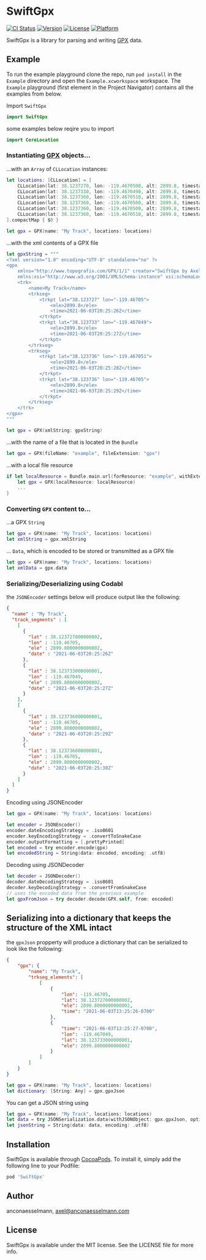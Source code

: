 # SwiftGpx

[![CI Status](http://img.shields.io/travis/anconaesselmann/SwiftGpx.svg?style=flat)](https://travis-ci.org/anconaesselmann/SwiftGpx)
[![Version](https://img.shields.io/cocoapods/v/SwiftGpx.svg?style=flat)](http://cocoapods.org/pods/SwiftGpx)
[![License](https://img.shields.io/cocoapods/l/SwiftGpx.svg?style=flat)](http://cocoapods.org/pods/SwiftGpx)
[![Platform](https://img.shields.io/cocoapods/p/SwiftGpx.svg?style=flat)](http://cocoapods.org/pods/SwiftGpx)

SwiftGpx is a library for parsing and writing [GPX](https://www.topografix.com/gpx.asp) data.

## Example

To run the example playground clone the repo, run `pod install` in the `Example` directory and open the `Example.xcworkspace` workspace. The `Example` playground (first element in the Project Navigator) contains all the examples from below.


Import `SwiftGpx`
```swift
import SwiftGpx
```
some examples below reqire you to import
```swift
import CoreLocation
```

### Instantiating [GPX](https://www.topografix.com/gpx.asp) objects...

...with an `Array` of `CLLocation` instances:
```swift
let locations: [CLLocation] = [
    CLLocation(lat: 38.1237270, lon: -119.4670500, alt: 2899.8, timestamp: "2021-06-03T20:25:26Z"),
    CLLocation(lat: 38.1237330, lon: -119.4670490, alt: 2899.8, timestamp: "2021-06-03T20:25:27Z"),
    CLLocation(lat: 38.1237360, lon: -119.4670510, alt: 2899.8, timestamp: "2021-06-03T20:25:28Z"),
    CLLocation(lat: 38.1237360, lon: -119.4670500, alt: 2899.8, timestamp: "2021-06-03T20:25:29Z"),
    CLLocation(lat: 38.1237360, lon: -119.4670500, alt: 2899.8, timestamp: "2021-06-03T20:25:30Z"),
    CLLocation(lat: 38.1237360, lon: -119.4670510, alt: 2899.8, timestamp: "2021-06-03T20:25:31Z")
].compactMap { $0 }

let gpx = GPX(name: "My Track", locations: locations)
```

...with the xml contents of a GPX file
```swift
let gpxString = """
<?xml version="1.0" encoding="UTF-8" standalone="no" ?>
<gpx
    xmlns="http://www.topografix.com/GPX/1/1" creator="SwiftGpx by Axel Ancona Esselmann" version="1.1"
    xmlns:xsi="http://www.w3.org/2001/XMLSchema-instance" xsi:schemaLocation="http://www.topografix.com/GPX/1/1 http://www.topografix.com/GPX/1/1/gpx.xsd">
    <trk>
        <name>My Track</name>
        <trkseg>
            <trkpt lat="38.123727" lon="-119.46705">
                <ele>2899.8</ele>
                <time>2021-06-03T20:25:26Z</time>
            </trkpt>
            <trkpt lat="38.123733" lon="-119.467049">
                <ele>2899.8</ele>
                <time>2021-06-03T20:25:27Z</time>
            </trkpt>
        </trkseg>
        <trkseg>
            <trkpt lat="38.123736" lon="-119.467051">
                <ele>2899.8</ele>
                <time>2021-06-03T20:25:28Z</time>
            </trkpt>
            <trkpt lat="38.123736" lon="-119.46705">
                <ele>2899.8</ele>
                <time>2021-06-03T20:25:29Z</time>
            </trkpt>
        </trkseg>
    </trk>
</gpx>
"""

let gpx = GPX(xmlString: gpxString)
```

...with the name of a file that is located in the `Bundle`
```swift
let gpx = GPX(fileName: "example", fileExtension: "gpx")
```

...with a local file resource
```swift
if let localResource = Bundle.main.url(forResource: "example", withExtension: "gpx") {
    let gpx = GPX(localResource: localResource)
    ...
}
```

### Converting `GPX` content to...

...a GPX `String`
```swift
let gpx = GPX(name: "My Track", locations: locations)
let xmlString = gpx.xmlString
```

... `Data`, which is encoded to be stored or transmitted as a GPX file
```swift
let gpx = GPX(name: "My Track", locations: locations)
let xmlData = gpx.data
```

### Serializing/Deserializing using Codabl

the `JSONEncoder` settings below will produce output like the following:
```json
{
  "name" : "My Track",
  "track_segments" : [
    [
      {
        "lat" : 38.123727000000002,
        "lon" : -119.46705,
        "ele" : 2899.8000000000002,
        "date" : "2021-06-03T20:25:26Z"
      },
      {
        "lat" : 38.123733000000001,
        "lon" : -119.467049,
        "ele" : 2899.8000000000002,
        "date" : "2021-06-03T20:25:27Z"
      }
    ],
    [
      {
        "lat" : 38.123736000000001,
        "lon" : -119.46705,
        "ele" : 2899.8000000000002,
        "date" : "2021-06-03T20:25:29Z"
      },
      {
        "lat" : 38.123736000000001,
        "lon" : -119.46705,
        "ele" : 2899.8000000000002,
        "date" : "2021-06-03T20:25:30Z"
      }
    ]
  ]
}
```

Encoding using JSONEncoder
```swift
let gpx = GPX(name: "My Track", locations: locations)

let encoder = JSONEncoder()
encoder.dateEncodingStrategy = .iso8601
encoder.keyEncodingStrategy = .convertToSnakeCase
encoder.outputFormatting = [.prettyPrinted]
let encoded = try encoder.encode(gpx)
let encodedString = String(data: encoded, encoding: .utf8)
```

Decoding using JSONDecoder
```swift
let decoder = JSONDecoder()
decoder.dateDecodingStrategy = .iso8601
decoder.keyDecodingStrategy = .convertFromSnakeCase
// uses the encoded data from the previous example
let gpxFromJson = try decoder.decode(GPX.self, from: encoded) 
```

## Serializing into a dictionary that keeps the structure of the XML intact

the `gpxJson` propperty will produce a dictionary that can be serialized to look like the following:
```json
{
    "gpx": {
        "name": "My Track",
        "trkseg_elements": [
            [
                {
                    "lon": -119.46705,
                    "lat": 38.123727000000002,
                    "ele": 2899.8000000000002,
                    "time": "2021-06-03T13:25:26-0700"
                },
                {
                    "time": "2021-06-03T13:25:27-0700",
                    "lon": -119.467049,
                    "lat": 38.123733000000001,
                    "ele": 2899.8000000000002
                }
            ]
        ]
    }
}
```

```swift
let gpx = GPX(name: "My Track", locations: locations)
let dictionary: [String: Any] = gpx.gpxJson
```

You can get a JSON string using
```swift
let gpx = GPX(name: "My Track", locations: locations)
let data = try JSONSerialization.data(withJSONObject: gpx.gpxJson, options: [.prettyPrinted])
let jsonString = String(data: data, encoding: .utf8)
```

## Installation

SwiftGpx is available through [CocoaPods](http://cocoapods.org). To install
it, simply add the following line to your Podfile:

```ruby
pod 'SwiftGpx'
```

## Author

anconaesselmann, axel@anconaesselmann.com

## License

SwiftGpx is available under the MIT license. See the LICENSE file for more info.
